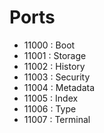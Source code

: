 # Ports

* 11000 : Boot
* 11001 : Storage
* 11002 : History
* 11003 : Security
* 11004 : Metadata
* 11005 : Index
* 11006 : Type
* 11007 : Terminal
